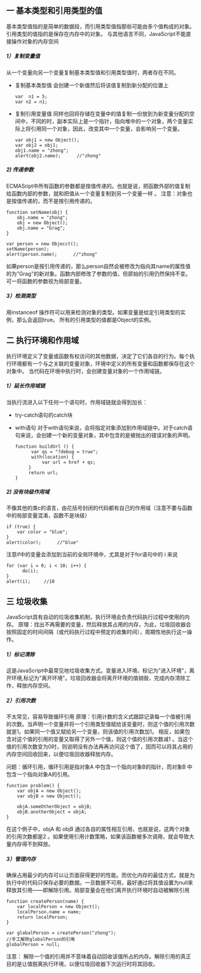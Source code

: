 ## 一 基本类型和引用类型的值
基本类型值指的是简单的数据段，而引用类型值指那些可能由多个值构成的对象。引用类型的值指的是保存在内存中的对象。
与其他语言不同，JavaScript不能直接操作对象的内存空间
##### 1）复制变量值
从一个变量向另一个变量复制基本类型值和引用类型值时，两者存在不同。
- 复制基本类型值
  会创建一个新值然后将该值复制到新分配的位置上

      var  n1 = 5;
      var n2 = n1;
- 复制引用变量值
同样也回将存储在变量中的值复制一份放到为新变量分配的空间中，不同的时，副本实际上是一个指针，指向堆中的一个对象，两个变量实际上将引用同一个对象，因此，改变其中一个变量，会影响另一个变量。

      var obj1 = new Object();
      var obj2 = obj1;
      obj1.name = "zhong";
      alert(obj2.name);      //"zhong"
##### 2) 传递参数
ECMASript中所有函数的参数都是按值传递的。也就是说，把函数外部的值复制给函数内部的参数，就和把值从一个变量复制到另一个变量一样 。
注意：对象也是按值传递的，而不是按引用传递的。

    function setName(obj) {
        obj.name = "zhong";
        obj = new Object();
        obj.name = "Grag";
    }
    
    var person = new Objecct();
    setName(person);
    alert(person.name);      //"zhong"
如果person是按引用传递的，那么person自然会被修改为指向其name的属性值的为"Grag"的新对象。函数内部修改了参数的值，但原始的引用仍然保持不变。可一将函数的参数视为局部变量。
##### 3）检测类型 
用instanceof 操作符可以用来检测对象的类型。如果变量是给定引用类型的实例，那么会返回true。
所有的引用类型的值都是Object的实例。
## 二 执行环境和作用域
执行环境定义了变量或函数有权访问的其他数据，决定了它们各自的行为。每个执行环境都有一个与之关联的变量对象，环境中定义的所有变量和函数都保存在这个对象中。
当代码在环境中执行时，会创建变量对象的一个作用域链。
##### 1）延长作用域链
当执行流进入以下任何一个语句时，作用域链就会得到加长：
- try-catch语句的catch块
- with语句
对于with语句来说，会将指定对象添加到作用域链中。对于catch语句来说，会创建一个新的变量对象，其中包含的是被抛出的错误对象的声明。

      function buildUrl () {
            var qs = "?debug = true";
            with(location) {
                var url = href + qs;
           }
           return url;
      }
##### 2) 没有块级作用域
不像其他的类c的语言，由花括号封闭的代码都有自己的作用域（注意不要与函数中的局部变量混淆，函数不是块级）

    if (true) {
        var color = "blue";
    }
    alert(color);      //"blue"
注意if中的变量会添加到当前的全局环境中，尤其是对于for语句中的 i 来说

    for (var i = 0; i < 10; i++) {
          do(i);
    }
    alert(i);     //10
## 三 垃圾收集
JavaScript具有自动的垃圾收集机制，执行环境会负责代码执行过程中使用的内存。
原理：找出不再需要的变量，然后释放其占用的内存，为此，垃圾回收器会按照固定的时间间隔（或代码执行过程中预定的收集时间），周期性地执行这一操作。
##### 1）标记清除
这是JavaScript中最常见地垃圾收集方式。变量进入环境，标记为"进入环境"，离开环境,标记为"离开环境"。垃圾回收器会将离开环境的值销毁，完成内存清除工作，释放内存空间。
##### 2）引用次数
不太常见，容易导致循环引用
原理：引用计数的含义式跟踪记录每一个值被引用的次数。当声明一个变量并将一个引用类型值赋给该变量时，则这个值的引用次数就是1。如果同一个值又赋给另一个变量，则该值的引用次数加1。 相反，如果包含对这个值的引用的变量又取得了另外一个值，则这个值的引用次数减1 。当这个值的引用次数变为0时，则说明没有办法再再访问这个值了，因而可以将其占用的内存空间回收回来，以便垃圾回收器释放内存。

问题：循环引用，循环引用是指对象A 中包含一个指向对象B的指针，而对象B 中包含一个指向对象A的引用。

    function problem() {
        var objA = new Object();
        var objB = new Object();

        objA.someOtherObject = objB;
        objB.anotherObject = objA;
    }
在这个例子中，objA 和 objB 通过各自的属性相互引用，也就是说，这两个对象的引用次数都是2 。如果使用引用计数策略，如果该函数被多次调用，就会导致大量内存得不到释放。
##### 3）管理内存
确保占用最少的内存可以让页面获得更好的性能。而优化内存的最佳方式，就是为执行中的代码只保存必要的数据。一旦数据不可用，最好通过将其值设置为null来释放其引用——即解除引用。局部变量会在他们离开执行环境时自动被解除引用

    function createPerson(name) {
        var localPerson = new Object();
        localPerson.name = name;
        return localPerson;
    }
  
    var globalPerson = createPerson("zhong");
    //手工解除globalPerson的引用
    globalPerson = null;
注意： 解除一个值的引用并不意味着自动回收该值所占的内存。解除引用的真正目的是让值脱离执行环境，以便垃圾回收器下次运行时将其回收。
